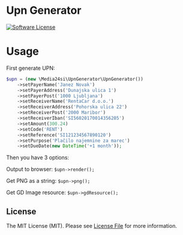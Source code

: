 # Upn Generator

[![Software License](https://img.shields.io/badge/license-MIT-brightgreen.svg?style=flat-square)](LICENSE.md)

# Usage

First generate UPN:
```php
$upn = (new \Media24si\UpnGenerator\UpnGenerator())
    ->setPayerName('Janez Novak')
    ->setPayerAddress('Dunajska ulica 1')
    ->setPayerPost('1000 Ljubljana')
    ->setReceiverName('RentaCar d.o.o.')
    ->setReceiverAddress('Pohorska ulica 22')
    ->setReceiverPost('2000 Maribor')
    ->setReceiverIban('SI56020170014356205')
    ->setAmount(300.24)
    ->setCode('RENT')
    ->setReference('SI121234567890120')
    ->setPurpose('Plačilo najemnine za marec')
    ->setDueDate(new DateTime('+1 month'));
```

Then you have 3 options:

Output to browser: `$upn->render();`

Get PNG as a string: `$upn->png();`

Get GD Image resource: `$upn->gdResource();`

## License

The MIT License (MIT). Please see [License File](LICENSE.md) for more information.

